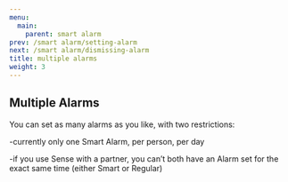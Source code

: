 ```yaml
---
menu:
  main:
    parent: smart alarm
prev: /smart alarm/setting-alarm
next: /smart alarm/dismissing-alarm
title: multiple alarms
weight: 3
---
```


## Multiple Alarms


You can set as many alarms as you like, with two restrictions:

-currently only one Smart Alarm, per person, per day

-if you use Sense with a partner, you can’t both have an Alarm set for the exact same time (either Smart or Regular)

